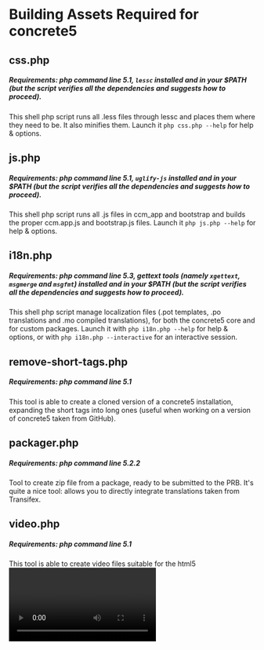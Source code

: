 # Building Assets Required for concrete5

## css.php
##### Requirements: php command line 5.1, `lessc` installed and in your $PATH (but the script verifies all the dependencies and suggests how to proceed).
This shell php script runs all .less files through lessc and places them where they need to be. It also minifies them.
Launch it `php css.php --help` for help & options.


## js.php
##### Requirements: php command line 5.1, `uglify-js` installed and in your $PATH (but the script verifies all the dependencies and suggests how to proceed).
This shell php script runs all .js files in ccm_app and bootstrap and builds the proper ccm.app.js and bootstrap.js files.
Launch it `php js.php --help` for help & options.

## i18n.php
##### Requirements: php command line 5.3, gettext tools (namely `xgettext`, `msgmerge` and `msgfmt`) installed and in your $PATH (but the script verifies all the dependencies and suggests how to proceed).
This shell php script manage localization files (.pot templates, .po translations and .mo compiled translations), for both the concrete5 core and for custom packages.
Launch it with `php i18n.php --help` for help & options, or with `php i18n.php --interactive` for an interactive session.

## remove-short-tags.php
##### Requirements: php command line 5.1
This tool is able to create a cloned version of a concrete5 installation, expanding the short tags into long ones (useful when working on a version of concrete5 taken from GitHub).

## packager.php
##### Requirements: php command line 5.2.2
Tool to create zip file from a package, ready to be submitted to the PRB.
It's quite a nice tool: allows you to directly integrate translations taken from Transifex.

## video.php
##### Requirements: php command line 5.1
This tool is able to create video files suitable for the html5 <video> tag.
